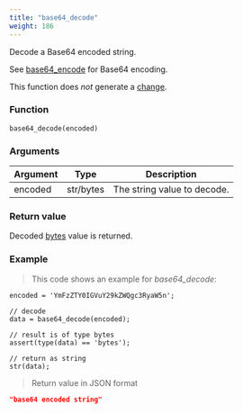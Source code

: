 ```yaml
---
title: "base64_decode"
weight: 186
---
```


Decode a Base64 encoded string.

See [base64_encode](../base64_encode) for Base64 encoding.

This function does *not* generate a [change](../../overview/changes).

### Function

`base64_decode(encoded)`

### Arguments

Argument | Type | Description
-------- | ---- | -----------
encoded | str/bytes | The string value to decode.

### Return value

Decoded [bytes](../../data-types/bytes) value is returned.

### Example

> This code shows an example for *base64_decode*:

```thingsdb,json_response
encoded = 'YmFzZTY0IGVuY29kZWQgc3RyaW5n';

// decode
data = base64_decode(encoded);

// result is of type bytes
assert(type(data) == 'bytes');

// return as string
str(data);
```

> Return value in JSON format

```json
"base64 encoded string"
```
